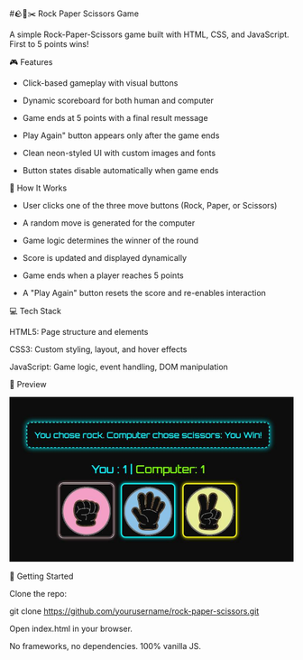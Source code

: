 #🪨📄✂️ Rock Paper Scissors Game

A simple Rock-Paper-Scissors game built with HTML, CSS, and JavaScript. First to 5 points wins!

🎮 Features

- Click-based gameplay with visual buttons

- Dynamic scoreboard for both human and computer

- Game ends at 5 points with a final result message

- Play Again" button appears only after the game ends

- Clean neon-styled UI with custom images and fonts

- Button states disable automatically when game ends

🧠 How It Works

- User clicks one of the three move buttons (Rock, Paper, or Scissors)

- A random move is generated for the computer

- Game logic determines the winner of the round

- Score is updated and displayed dynamically

- Game ends when a player reaches 5 points

- A "Play Again" button resets the score and re-enables interaction

💻 Tech Stack

HTML5: Page structure and elements

CSS3: Custom styling, layout, and hover effects

JavaScript: Game logic, event handling, DOM manipulation

📸 Preview

<img src="rps-images/rps-preview.jpg" alt="preview" />

🚀 Getting Started

Clone the repo:

git clone https://github.com/yourusername/rock-paper-scissors.git


Open index.html in your browser.

No frameworks, no dependencies. 100% vanilla JS.
